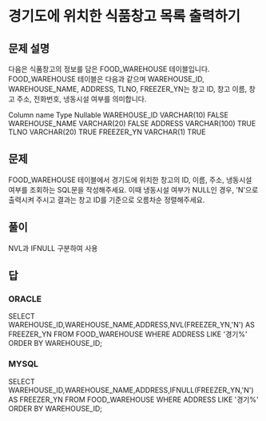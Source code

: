 # 경기도에 위치한 식품창고 목록 출력하기
## 문제 설명
다음은 식품창고의 정보를 담은 FOOD_WAREHOUSE 테이블입니다. FOOD_WAREHOUSE 테이블은 다음과 같으며 WAREHOUSE_ID, WAREHOUSE_NAME, ADDRESS, TLNO, FREEZER_YN는 창고 ID, 창고 이름, 창고 주소, 전화번호, 냉동시설 여부를 의미합니다.

Column name	Type	Nullable
WAREHOUSE_ID	VARCHAR(10)	FALSE
WAREHOUSE_NAME	VARCHAR(20)	FALSE
ADDRESS	VARCHAR(100)	TRUE
TLNO	VARCHAR(20)	TRUE
FREEZER_YN	VARCHAR(1)	TRUE
## 문제
FOOD_WAREHOUSE 테이블에서 경기도에 위치한 창고의 ID, 이름, 주소, 냉동시설 여부를 조회하는 SQL문을 작성해주세요. 이때 냉동시설 여부가 NULL인 경우, 'N'으로 출력시켜 주시고 결과는 창고 ID를 기준으로 오름차순 정렬해주세요.

## 풀이
NVL과 IFNULL 구분하여 사용

## 답
### ORACLE
SELECT WAREHOUSE_ID,WAREHOUSE_NAME,ADDRESS,NVL(FREEZER_YN,'N') AS FREEZER_YN
FROM FOOD_WAREHOUSE
WHERE ADDRESS LIKE '경기%'
ORDER BY WAREHOUSE_ID;

### MYSQL
SELECT WAREHOUSE_ID,WAREHOUSE_NAME,ADDRESS,IFNULL(FREEZER_YN,'N') AS FREEZER_YN
FROM FOOD_WAREHOUSE
WHERE ADDRESS LIKE '경기%'
ORDER BY WAREHOUSE_ID;